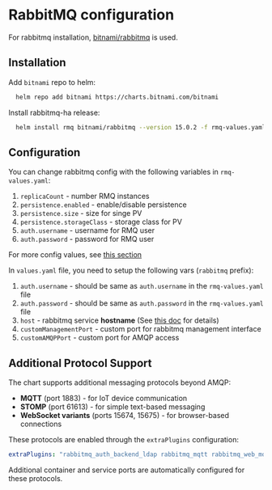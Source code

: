 <!-- EXTERNAL DOCUMENT
Source: https://code.opennodecloud.com/waldur/waldur-helm.git
Branch: master
Remote Path: docs//rabbitmq.md
Local Path: docs/admin-guide/deployment/helm/docs/
Last Sync: 2025-10-30T12:53:52.227032

WARNING: This file is automatically synchronized from the source repository.
DO NOT EDIT this file directly. Changes will be overwritten.
Edit the source at: https://code.opennodecloud.com/waldur/waldur-helm.git/-/tree/master/docs//rabbitmq.md
-->


# RabbitMQ configuration

For rabbitmq installation,
[bitnami/rabbitmq](https://github.com/bitnami/charts/tree/master/bitnami/rabbitmq)
is used.

## Installation

Add `bitnami` repo to helm:

```bash
  helm repo add bitnami https://charts.bitnami.com/bitnami
```

Install rabbitmq-ha release:

```bash
  helm install rmq bitnami/rabbitmq --version 15.0.2 -f rmq-values.yaml
```

## Configuration

You can change rabbitmq config with the following variables in `rmq-values.yaml`:

1. `replicaCount` - number RMQ instances
2. `persistence.enabled` - enable/disable persistence
3. `persistence.size` - size for singe PV
4. `persistence.storageClass` - storage class for PV
5. `auth.username` - username for RMQ user
6. `auth.password` - password for RMQ user

For more config values, see [this section](https://github.com/bitnami/charts/tree/master/bitnami/rabbitmq#parameters)

In `values.yaml` file, you need to setup the following vars (`rabbitmq` prefix):

1. `auth.username` - should be same as `auth.username` in the `rmq-values.yaml` file
2. `auth.password` - should be same as `auth.password` in the `rmq-values.yaml` file
3. `host` - rabbitmq service **hostname**
    (See [this doc](service-endpoint.md) for details)
4. `customManagementPort` - custom port for rabbitmq management interface
5. `customAMQPPort` - custom port for AMQP access

## Additional Protocol Support

The chart supports additional messaging protocols beyond AMQP:

- **MQTT** (port 1883) - for IoT device communication
- **STOMP** (port 61613) - for simple text-based messaging
- **WebSocket variants** (ports 15674, 15675) - for browser-based connections

These protocols are enabled through the `extraPlugins` configuration:

```yaml
extraPlugins: "rabbitmq_auth_backend_ldap rabbitmq_mqtt rabbitmq_web_mqtt rabbitmq_management rabbitmq_web_stomp rabbitmq_stomp"
```

Additional container and service ports are automatically configured for these protocols.

